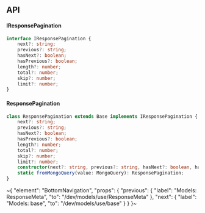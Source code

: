 

## API

#### IResponsePagination

```ts
interface IResponsePagination {
    next?: string;
    previous?: string;
    hasNext?: boolean;
    hasPrevious?: boolean;
    length?: number;
    total?: number;
    skip?: number;
    limit?: number;
}
```

#### ResponsePagination

```ts
class ResponsePagination extends Base implements IResponsePagination {
    next?: string;
    previous?: string;
    hasNext?: boolean;
    hasPrevious?: boolean;
    length?: number;
    total?: number;
    skip?: number;
    limit?: number;
    constructor(next?: string, previous?: string, hasNext?: boolean, hasPrevious?: boolean, length?: number, total?: number, skip?: number, limit?: number);
    static fromMongoQuery(value: MongoQuery): ResponsePagination;
}
```


~{
  "element": "BottomNavigation",
  "props": {
    "previous": {
      "label": "Models: ResponseMeta",
      "to": "/dev/models/use/ResponseMeta"
    },
    "next": {
      "label": "Models: base",
      "to": "/dev/models/use/base"
    }
  }
}~